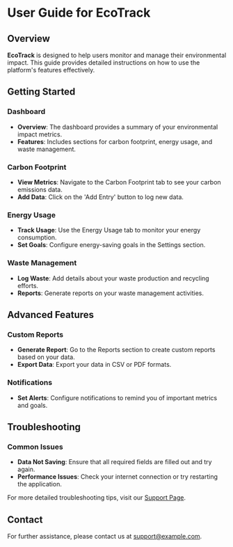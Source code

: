 # User Guide for EcoTrack

## Overview

**EcoTrack** is designed to help users monitor and manage their environmental impact. This guide provides detailed instructions on how to use the platform's features effectively.

## Getting Started

### Dashboard

- **Overview**: The dashboard provides a summary of your environmental impact metrics.
- **Features**: Includes sections for carbon footprint, energy usage, and waste management.

### Carbon Footprint

- **View Metrics**: Navigate to the Carbon Footprint tab to see your carbon emissions data.
- **Add Data**: Click on the 'Add Entry' button to log new data.

### Energy Usage

- **Track Usage**: Use the Energy Usage tab to monitor your energy consumption.
- **Set Goals**: Configure energy-saving goals in the Settings section.

### Waste Management

- **Log Waste**: Add details about your waste production and recycling efforts.
- **Reports**: Generate reports on your waste management activities.

## Advanced Features

### Custom Reports

- **Generate Report**: Go to the Reports section to create custom reports based on your data.
- **Export Data**: Export your data in CSV or PDF formats.

### Notifications

- **Set Alerts**: Configure notifications to remind you of important metrics and goals.

## Troubleshooting

### Common Issues

- **Data Not Saving**: Ensure that all required fields are filled out and try again.
- **Performance Issues**: Check your internet connection or try restarting the application.

For more detailed troubleshooting tips, visit our [Support Page](http://example.com/support).

## Contact

For further assistance, please contact us at [support@example.com](mailto:support@example.com).
